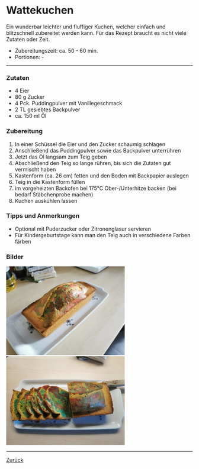 # Wattekuchen

Ein wunderbar leichter und fluffiger Kuchen, welcher einfach und blitzschnell zubereitet werden kann. Für das Rezept braucht es nicht viele Zutaten oder Zeit.

- Zubereitungszeit: ca. 50 - 60 min.
- Portionen: -

------

### Zutaten

- 4 Eier
- 80 g Zucker
- 4 Pck. Puddingpulver mit Vanillegeschmack
- 2 TL gesiebtes Backpulver
- ca. 150 ml Öl

### Zubereitung

1. In einer Schüssel die Eier und den Zucker schaumig schlagen
2. Anschließend das Puddingpulver sowie das Backpulver unterrühren
3. Jetzt das Öl langsam zum Teig geben
4. Abschließend den Teig so lange rühren, bis sich die Zutaten gut vermischt haben
5. Kastenform (ca. 26 cm) fetten und den Boden mit Backpapier auslegen
6. Teig in die Kastenform füllen
7. im vorgeheizten Backofen bei 175°C Ober-/Unterhitze backen (bei bedarf Stäbchenprobe machen)
8. Kuchen auskühlen lassen

### Tipps und Anmerkungen

- Optional mit Puderzucker oder Zitronenglasur servieren
- Für Kindergeburtstage kann man den Teig auch in verschiedene Farben färben  

### Bilder

![Wattekuchen_1](../0601-Pictures/03-Kuchen/0603_wattekuchen_1.jpg) ![Wattekuchen_2](../0601-Pictures/03-Kuchen/0603_wattekuchen_2.jpg)

------

[Zurück](../index.md)